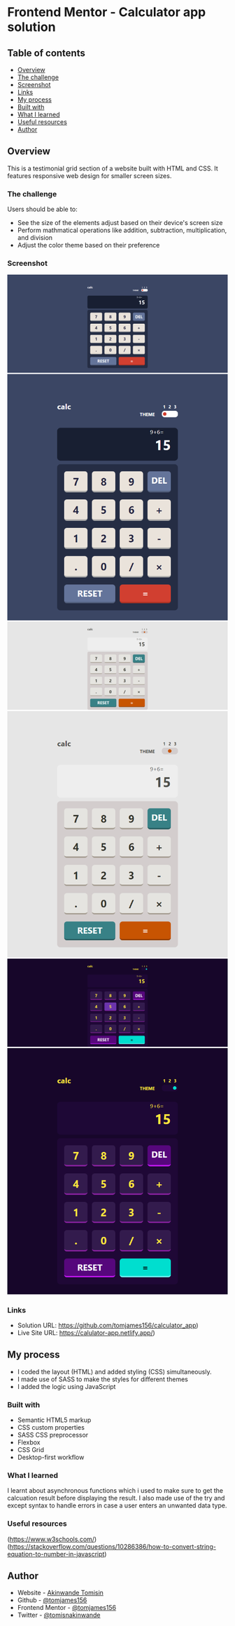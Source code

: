 # Frontend Mentor - Calculator app solution

## Table of contents

- [Overview](#overview)
- [The challenge](#the-challenge)
- [Screenshot](#screenshot)
- [Links](#links)
- [My process](#my-process)
- [Built with](#built-with)
- [What I learned](#what-i-learned)
- [Useful resources](#useful-resources)
- [Author](#author)

## Overview

This is a testimonial grid section of a website built with HTML and CSS. It features responsive web design for smaller screen sizes.

### The challenge

Users should be able to:

- See the size of the elements adjust based on their device's screen size
- Perform mathmatical operations like addition, subtraction, multiplication, and division
- Adjust the color theme based on their preference

### Screenshot

![](./screenshots/blue-theme-desktop.png)
![](./screenshots/blue-theme-mobile.png)
![](./screenshots/beige-theme-desktop.png)
![](./screenshots/beige-theme-mobile.png)
![](./screenshots/purple-theme-desktop.png)
![](./screenshots/purple-theme-mobile.png)

### Links

- Solution URL: https://github.com/tomjames156/calculator_app)
- Live Site URL: https://calulator-app.netlify.app/)

## My process

- I coded the layout (HTML) and added styling (CSS) simultaneously. 
- I made use of SASS to make the styles for different themes
- I added the logic using JavaScript

### Built with

- Semantic HTML5 markup
- CSS custom properties
- SASS CSS preprocessor
- Flexbox
- CSS Grid
- Desktop-first workflow

### What I learned

I learnt about asynchronous functions which i used to make sure to get the calcuation result before displaying the result. I also made use of the try and except syntax to handle errors in case a user enters an unwanted data type.

### Useful resources

(https://www.w3schools.com/)
(https://stackoverflow.com/questions/10286386/how-to-convert-string-equation-to-number-in-javascript)

## Author

- Website - [Akinwande Tomisin](https://tomis-portfolio.netlify.app)
- Github - [@tomjames156](https://github.com/tomjames156)
- Frontend Mentor - [@tomjames156](https://www.frontendmentor.io/profile/tomjames156)
- Twitter - [@tomisnakinwande](https://mobile.twitter.com/tomisnakinwande/)